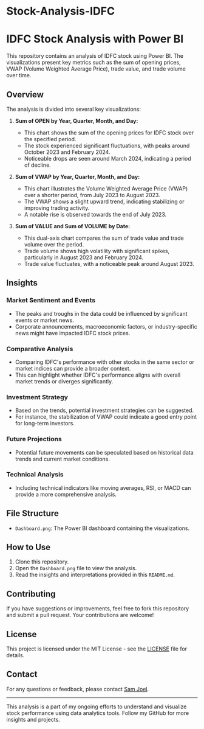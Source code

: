 # Stock-Analysis-IDFC

# IDFC Stock Analysis with Power BI

This repository contains an analysis of IDFC stock using Power BI. The visualizations present key metrics such as the sum of opening prices, VWAP (Volume Weighted Average Price), trade value, and trade volume over time.

## Overview

The analysis is divided into several key visualizations:

1. **Sum of OPEN by Year, Quarter, Month, and Day:**
   - This chart shows the sum of the opening prices for IDFC stock over the specified period.
   - The stock experienced significant fluctuations, with peaks around October 2023 and February 2024.
   - Noticeable drops are seen around March 2024, indicating a period of decline.

2. **Sum of VWAP by Year, Quarter, Month, and Day:**
   - This chart illustrates the Volume Weighted Average Price (VWAP) over a shorter period, from July 2023 to August 2023.
   - The VWAP shows a slight upward trend, indicating stabilizing or improving trading activity.
   - A notable rise is observed towards the end of July 2023.

3. **Sum of VALUE and Sum of VOLUME by Date:**
   - This dual-axis chart compares the sum of trade value and trade volume over the period.
   - Trade volume shows high volatility with significant spikes, particularly in August 2023 and February 2024.
   - Trade value fluctuates, with a noticeable peak around August 2023.

## Insights

### Market Sentiment and Events
- The peaks and troughs in the data could be influenced by significant events or market news.
- Corporate announcements, macroeconomic factors, or industry-specific news might have impacted IDFC stock prices.

### Comparative Analysis
- Comparing IDFC's performance with other stocks in the same sector or market indices can provide a broader context.
- This can highlight whether IDFC's performance aligns with overall market trends or diverges significantly.

### Investment Strategy
- Based on the trends, potential investment strategies can be suggested.
- For instance, the stabilization of VWAP could indicate a good entry point for long-term investors.

### Future Projections
- Potential future movements can be speculated based on historical data trends and current market conditions.

### Technical Analysis
- Including technical indicators like moving averages, RSI, or MACD can provide a more comprehensive analysis.

## File Structure

- `Dashboard.png`: The Power BI dashboard containing the visualizations.

## How to Use

1. Clone this repository.
2. Open the `Dashboard.png` file to view the analysis.
3. Read the insights and interpretations provided in this `README.md`.

## Contributing

If you have suggestions or improvements, feel free to fork this repository and submit a pull request. Your contributions are welcome!

## License

This project is licensed under the MIT License - see the [LICENSE](LICENSE) file for details.

## Contact

For any questions or feedback, please contact [Sam Joel](mailto:your-email@example.com).

---

This analysis is a part of my ongoing efforts to understand and visualize stock performance using data analytics tools. Follow my GitHub for more insights and projects.
